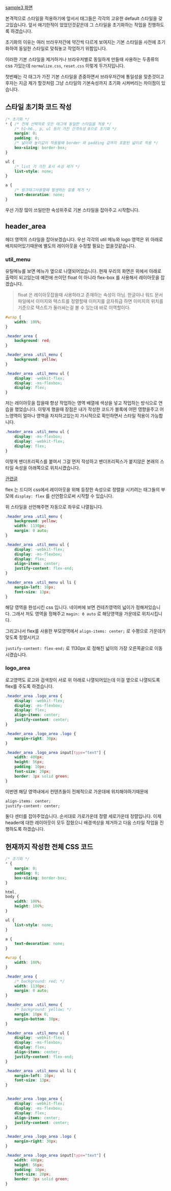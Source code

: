 [sample3 화면](https://kangyongseok.github.io/webtutorial/sample3/)

본격적으로 스타일을 적용하기에 앞서서 태그들은 각각의 고유한 default 스타일을 갖고있습니다. 앞서 애기한적이 었었던것같은데 그 스타일을 초기화하는 작업을 진행하도록 하겠습니다.
  
초기화의 이유는 여러 브라우저간에 약간씩 다르게 보여지는 기본 스타일을 사전에 초기화하여 동일한 스타일로 맞춰놓고 작업하기 위함입니다.
  
이러한 기본 스타일을 제거하거나 브라우저별로 동일하게 만들때 사용하는 두종류의 css 가있는데 
`normalize.css`, `reset.css` 이렇게 두가지입니다. 
  
  첫번째는 각 태그가 가진 기본 스타일을 존중하면서 브라우저간에 통일성을 맞춘것이고 후자는 지금 제가 할것처럼 그냥 스타일의 기본속성까지 초기화 시켜버리는 차이점이 있습니다.

## 스타일 초기화 코드 작성
```css
/* 초기화 */
* { /* 전체 선택자로 모든 태그에 동일한 스타일을 적용 */
    /* h1~h6., p, ul 등이 가진 간격속성 0으로 초기화 */
    margin: 0;
    padding: 0; 
    /* 넓이와 높이값이 적용될때 border 와 padding 값까지 포함된 넓이로 적용 */
    box-sizing: border-box;
}

ul {
    /* list 가 가진 표시 속성 제거 */
    list-style: none;
}

a {
    /* 링크태그사용할때 발생하는 밑줄 제거 */
    text-decoration: none;
}
```

우선 가장 많이 쓰일만한 속성위주로 기본 스타일을 잡아주고 시작합니다.

## header_area
헤더 영역의 스타일을 잡아보겠습니다. 우선 각각의 util 메뉴와 logo 영역은 위 아래로 배치되어있기때문에 별도의 레이아웃을 수정할 필요는 없을것같습니다.
  
### util_menu
유틸메뉴를 보면 메뉴가 옆으로 나열되어있습니다. 현재 우리의 화면은 위에서 아래로 출력이 되고있는데 예전에 쓰이던 float 이 아니라 flex-box 를 사용해서 레이아웃을 잡겠습니다.

> float 은 레이아웃잡을때 사용하라고 존재하는 속성이 아님. 한글이나 워드 문서파일에서 이미지와 텍스트를 정렬할때 이미지를 글자취급 하면 이미지의 위치를 기준으로 텍스트가 둘러싸는걸 볼 수 있는데 바로 이역할이다.

```css
#wrap {
    width: 100%;
}

.header_area {
    background: red;
}

.header_area .util_menu {
    background: yellow;
}

.header_area .util_menu ul {
    display: -webkit-flex;
    display: -ms-flexbox;
    display: flex;
}
```

저는 레이아웃을 잡을때 항상 작업하는 영역 배열에 색상을 넣고 작업하는 방식으로 연습을 했었습니다. 이렇게 했을때 장점은 내가 작성한 코드가 블록에 어떤 영향을주고 어느영역이 얼마나 영역을 차지하고있는지 가시적으로 확인하면서 스타일 적용이 가능합니다.

```css
.header_area .util_menu ul {
    display: -ms-flexbox;
    display: -webkit-flex;
    display: flex;
}
```

이렇게 밴더프리픽스를 붙여서 그걸 먼저 작성하고 밴더프리픽스가 붙지않은 본래의 스타일 속성을 아래쪽으로 위치시켰습니다. 
  
[관련글](https://blogpack.tistory.com/771)

flex 는 드디어 css에서 레이아웃을 위해 등장한 속성으로 정렬을 시키려는 태그들의 부모에 
`display: flex` 를 선언함으로써 시작할 수 있습니다.
  
위 스타일을 선언해주면 자동으로 좌우로 나열됩니다. 

```css
.header_area .util_menu {
    background: yellow;
    width: 1130px;
    margin: 0 auto;
}

.header_area .util_menu ul {
    display: -webkit-flex;
    display: -ms-flexbox;
    display: flex;
    align-items: center;
    justify-content: flex-end;
}

.header_area .util_menu ul li {
    margin-left: 10px;
    font-size: 13px;
}
```

해당 영역을 완성시킨 css 입니다. 네이버에 보면 컨테츠영역의 넓이가 정해져있습니다. 그래서 저도 영역을 정해주고 `magin: 0 auto` 로 해당영역을 가운데로 위치시킵니다.
  
그리고나서 flex를 사용한 부모영역에서 `align-items: center;` 로 수평으로 가운데가 맞도록 정렬시키고
  
`justify-content: flex-end;` 로 1130px 로 정해진 넓이의 가장 오른쪽끝으로 이동시켰습니다.

### logo_area
로고영역도 로고와 검색창이 서로 위 아래로 나열되어있는데 이걸 옆으로 나열되도록 flex를 주도록 하겠습니다.

```css
.header_area .logo_area {
    display: -webkit-flex;
    display: -ms-flexbox;
    display: flex;
    align-items: center;
    justify-content: center;
}

.header_area .logo_area .logo {
    margin-right: 30px;
}

.header_area .logo_area input[type="text"] {
    width: 400px;
    height: 56px;
    padding: 10px;
    font-size: 20px;
    border: 3px solid green;
}
```

이번엔 해당 영역내에서 컨텐츠들이 전체적으로 가운데에 위치해야하기때문에 
```css
align-items: center;
justify-content: center;
```
둘다 센터를 잡아주었습니다. 순서대로 가로가운데 정렬 세로가운데 정렬입니다.
이제 header에 대한 레이아웃이 모두 잡혔으니 배경색상을 제거하고 다음 스타일 작업을 진행하도록 하겠습니다.

## 현재까지 작성한 전체 CSS 코드

```css
/* 초기화 */
* {
    margin: 0;
    padding: 0;
    box-sizing: border-box;
}

html,
body {
    width: 100%;
    height: 100%;
}

ul {
    list-style: none;
}

a {
    text-decoration: none;
}

#wrap {
    width: 100%;
}

.header_area {
    /* background: red; */
    width: 1130px;
    margin: 0 auto;
}

.header_area .util_menu {
    /* background: yellow; */
    margin: 10px 0;
    margin-bottom: 30px;
}

.header_area .util_menu ul {
    display: -webkit-flex;
    display: -ms-flexbox;
    display: flex;
    align-items: center;
    justify-content: flex-end;
}

.header_area .util_menu ul li {
    margin-left: 10px;
    font-size: 13px;
}


.header_area .logo_area {
    display: -webkit-flex;
    display: -ms-flexbox;
    display: flex;
    align-items: center;
    justify-content: center;
}

.header_area .logo_area .logo {
    margin-right: 30px;
}

.header_area .logo_area input[type="text"] {
    width: 400px;
    height: 56px;
    padding: 10px;
    font-size: 20px;
    border: 3px solid green;
}
```